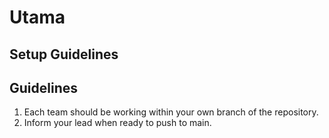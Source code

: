 # Utama

## Setup Guidelines

## Guidelines
1. Each team should be working within your own branch of the repository.
2. Inform your lead when ready to push to main.
